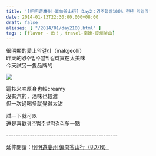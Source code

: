 ```yaml
---
title: '[明明遊慶州 偏向釜山行] Day2：경주햅쌀100% 천년 막걸리'
date: 2014-01-13T22:30:00.000+08:00
draft: false
aliases: [ "/2014/01/day2100.html" ]
tags : [flavor - 飲！, travel-南韓-慶州釜山]
---
```


很明顯的愛上막걸리（makgeolli）  
昨天的경주법주쌀막걸리實在太美味  
今天試另一隻品牌的  

![](/images/busanjj2e.jpg)

這枝米味厚身也較creamy  
沒有汽的，酒味也較濃  
但一次過喝多就覺得太甜  
  
試一下就可以  
還是喜歡[경주법주쌀막걸리](https://hidie.net/busanjj1j/)多一點  
  
\-----------------------------------------------  
  
延伸閱讀：[明明遊慶州 偏向釜山行（8D7N）](https://hidie.net/busanjj8d7n/)
